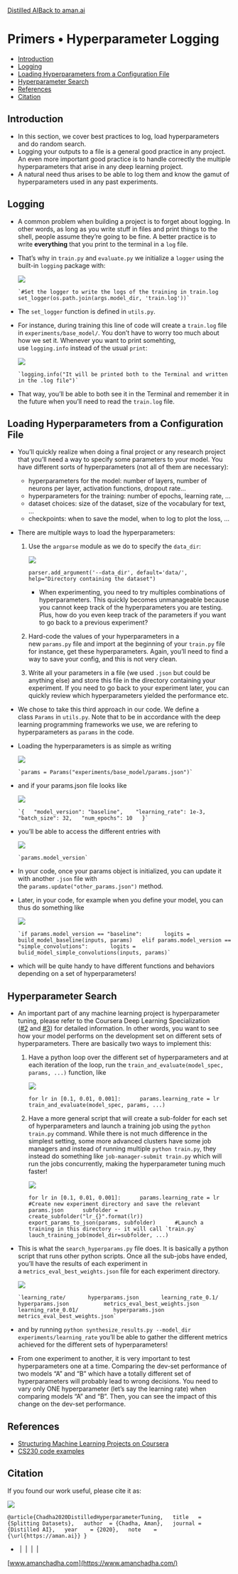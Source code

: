 [Distilled AI](https://aman.ai/primers/ai/)[Back to aman.ai](https://aman.ai/)

# Primers • Hyperparameter Logging

- [Introduction](https://aman.ai/primers/ai/hyperparameter-logging/#introduction)
- [Logging](https://aman.ai/primers/ai/hyperparameter-logging/#logging)
- [Loading Hyperparameters from a Configuration File](https://aman.ai/primers/ai/hyperparameter-logging/#loading-hyperparameters-from-a-configuration-file)
- [Hyperparameter Search](https://aman.ai/primers/ai/hyperparameter-logging/#hyperparameter-search)
- [References](https://aman.ai/primers/ai/hyperparameter-logging/#references)
- [Citation](https://aman.ai/primers/ai/hyperparameter-logging/#citation)

## Introduction

- In this section, we cover best practices to log, load hyperparameters and do random search.
- Logging your outputs to a file is a general good practice in any project. An even more important good practice is to handle correctly the multiple hyperparameters that arise in any deep learning project.
- A natural need thus arises to be able to log them and know the gamut of hyperparameters used in any past experiments.

## Logging

- A common problem when building a project is to forget about logging. In other words, as long as you write stuff in files and print things to the shell, people assume they’re going to be fine. A better practice is to write **everything** that you print to the terminal in a `log` file.
- That’s why in `train.py` and `evaluate.py` we initialize a `logger` using the built-in `logging` package with:
    
    ![](https://aman.ai/images/copy.png)
    
      `#Set the logger to write the logs of the training in train.log   set_logger(os.path.join(args.model_dir, 'train.log'))`
    
- The `set_logger` function is defined in `utils.py`.
    
- For instance, during training this line of code will create a `train.log` file in `experiments/base_model/`. You don’t have to worry too much about how we set it. Whenever you want to print somehting, use `logging.info` instead of the usual `print`:
    
    ![](https://aman.ai/images/copy.png)
    
      `logging.info("It will be printed both to the Terminal and written in the .log file")`
    
- That way, you’ll be able to both see it in the Terminal and remember it in the future when you’ll need to read the `train.log` file.

## Loading Hyperparameters from a Configuration File

- You’ll quickly realize when doing a final project or any research project that you’ll need a way to specify some parameters to your model. You have different sorts of hyperparameters (not all of them are necessary):
    - hyperparameters for the model: number of layers, number of neurons per layer, activation functions, dropout rate…
    - hyperparameters for the training: number of epochs, learning rate, …
    - dataset choices: size of the dataset, size of the vocabulary for text, …
    - checkpoints: when to save the model, when to log to plot the loss, …
- There are multiple ways to load the hyperparameters:
    
    1. Use the `argparse` module as we do to specify the `data_dir`:
        
        ![](https://aman.ai/images/copy.png)
        
         `parser.add_argument('--data_dir', default='data/', help="Directory containing the dataset")`
        
        - When experimenting, you need to try multiples combinations of hyperparameters. This quickly becomes unmanageable because you cannot keep track of the hyperparameters you are testing. Plus, how do you even keep track of the parameters if you want to go back to a previous experiment?
    2. Hard-code the values of your hyperparameters in a new `params.py` file and import at the beginning of your `train.py` file for instance, get these hyperparameters. Again, you’ll need to find a way to save your config, and this is not very clean.
        
    3. Write all your parameters in a file (we used `.json` but could be anything else) and store this file in the directory containing your experiment. If you need to go back to your experiment later, you can quickly review which hyperparameters yielded the performance etc.
        
- We chose to take this third approach in our code. We define a class `Params` in `utils.py`. Note that to be in accordance with the deep learning programming frameworks we use, we are refering to hyperparameters as `params` in the code.
    
- Loading the hyperparameters is as simple as writing
    
    ![](https://aman.ai/images/copy.png)
    
      `params = Params("experiments/base_model/params.json")`
    
- and if your params.json file looks like
    
    ![](https://aman.ai/images/copy.png)
    
      `{   "model_version": "baseline",    "learning_rate": 1e-3,   "batch_size": 32,   "num_epochs": 10   }`
    
- you’ll be able to access the different entries with
    
    ![](https://aman.ai/images/copy.png)
    
      `params.model_version`
    
- In your code, once your params object is initialized, you can update it with another `.json` file with the `params.update("other_params.json")` method.
    
- Later, in your code, for example when you define your model, you can thus do something like
    
    ![](https://aman.ai/images/copy.png)
    
      `if params.model_version == "baseline":       logits = build_model_baseline(inputs, params)   elif params.model_version == "simple_convolutions":       logits = bulid_model_simple_convolutions(inputs, params)`
    
- which will be quite handy to have different functions and behaviors depending on a set of hyperparameters!

## Hyperparameter Search

- An important part of any machine learning project is hyperparameter tuning, please refer to the Coursera Deep Learning Specialization ([#2](https://www.coursera.org/learn/deep-neural-network) and [#3](https://www.coursera.org/learn/machine-learning-projects)) for detailed information. In other words, you want to see how your model performs on the development set on different sets of hyperparameters. There are basically two ways to implement this:
    
    1. Have a python loop over the different set of hyperparameters and at each iteration of the loop, run the `train_and_evaluate(model_spec, params, ...)` function, like
        
        ![](https://aman.ai/images/copy.png)
        
         `for lr in [0.1, 0.01, 0.001]:      params.learning_rate = lr      train_and_evaluate(model_spec, params, ...)`
        
    2. Have a more general script that will create a sub-folder for each set of hyperparameters and launch a training job using the `python train.py` command. While there is not much difference in the simplest setting, some more advanced clusters have some job managers and instead of running multiple `python train.py`, they instead do something like `job-manager-submit train.py` which will run the jobs concurrently, making the hyperparameter tuning much faster!
        
        ![](https://aman.ai/images/copy.png)
        
         ``for lr in [0.1, 0.01, 0.001]:      params.learning_rate = lr      #Create new experiment directory and save the relevant params.json      subfolder = create_subfolder("lr_{}".format(lr))      export_params_to_json(params, subfolder)      #Launch a training in this directory -- it will call `train.py`      lauch_training_job(model_dir=subfolder, ...)``
        
- This is what the `search_hyperparams.py` file does. It is basically a python script that runs other python scripts. Once all the sub-jobs have ended, you’ll have the results of each experiment in a `metrics_eval_best_weights.json` file for each experiment directory.
    
    ![](https://aman.ai/images/copy.png)
    
      `learning_rate/       hyperparams.json       learning_rate_0.1/           hyperparams.json           metrics_eval_best_weights.json       learning_rate_0.01/           hyperparams.json           metrics_eval_best_weights.json`
    
- and by running `python synthesize_results.py --model_dir experiments/learning_rate` you’ll be able to gather the different metrics achieved for the different sets of hyperparameters!
    
- From one experiment to another, it is very important to test hyperparameters one at a time. Comparing the dev-set performance of two models “A” and “B” which have a totally different set of hyperparameters will probably lead to wrong decisions. You need to vary only ONE hyperparameter (let’s say the learning rate) when comparing models “A” and “B”. Then, you can see the impact of this change on the dev-set performance.
    

## References

- [Structuring Machine Learning Projects on Coursera](https://www.coursera.org/learn/machine-learning-projects)
- [CS230 code examples](https://github.com/cs230-stanford/cs230-code-examples)

## Citation

If you found our work useful, please cite it as:

![](https://aman.ai/images/copy.png)

`@article{Chadha2020DistilledHyperparameterTuning,   title   = {Splitting Datasets},   author  = {Chadha, Aman},   journal = {Distilled AI},   year    = {2020},   note    = {\url{https://aman.ai}} }`

-  [](https://github.com/amanchadha)|  [](https://citations.amanchadha.com/)|  [](https://twitter.com/i_amanchadha)|  [](mailto:hi@aman.ai)| 

[www.amanchadha.com](https://www.amanchadha.com/)